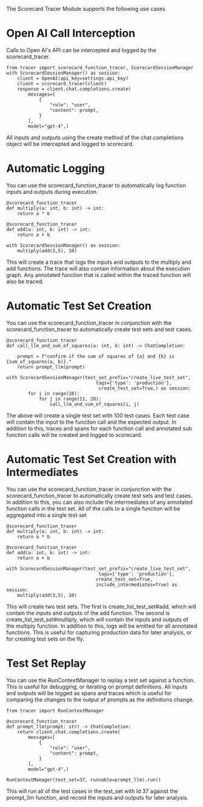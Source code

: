 The Scorecard Tracer Module supports the following use cases

# Open AI Call Interception

Calls to Open AI's API can be intercepted and logged by the scorecard_tracer.

```
from tracer import scorecard_function_tracer, ScorecardSessionManager
with ScorecardSessionManager() as session:
    client = OpenAI(api_key=settings.api_key)
    client = scorecard_tracer(client)
    response = client.chat.completions.create(
        messages=[
            {
                "role": "user",
                "content": prompt,
            }
        ],
        model="gpt-4",)
```

All inputs and outputs using the create method of the chat.completions object will be intercepted and logged to scorecard.



# Automatic Logging
You can use the scorecard_function_tracer to automatically log function inputs and outputs during execution. 

```
@scorecard_function_tracer
def multiply(a: int, b: int) -> int:
    return a * b

@scorecard_function_tracer
def add(a: int, b: int) -> int:
    return a + b

with ScorecardSessionManager() as session:
    multiply(add(3,5), 10)

```

This will create a trace that logs the inputs and outputs to the multiply and add functions.
The trace will also contain information about the execution graph.
Any annotated function that is called within the traced function will also be traced.


# Automatic Test Set Creation
You can use the scorecard_function_tracer in conjunction with the scorecard_function_tracer to automatically
create test sets and test cases.

```
@scorecard_function_tracer
def call_llm_and_sum_of_squares(a: int, b: int) -> ChatCompletion:

    prompt = f"confirm if the sum of squares of {a} and {b} is {sum_of_squares(a, b)}."
    return prompt_llm(prompt)

with ScorecardSessionManager(test_set_prefix="create_live_test_set", 
                                 tags={'type': 'production'},
                                  create_test_set=True,) as session:
        for i in range(10):
            for j in range(11, 20):
                call_llm_and_sum_of_squares(i, j)
```

The above will create a single test set with 100 test cases. Each test case will contain the input to the funciton call and the expected output. In addition to this, traces and spans for each function call and annotated sub function calls will be created and logged to scorecard.


# Automatic Test Set Creation with Intermediates
You can use the scorecard_function_tracer in conjunction with the scorecard_function_tracer to automatically
create test sets and test cases. In addition to this, you can also include the intermediates of any annotated function calls in the test set. All of the calls to a single function will be aggregated into a single test set

```
@scorecard_function_tracer
def multiply(a: int, b: int) -> int:
    return a * b

@scorecard_function_tracer
def add(a: int, b: int) -> int:
    return a + b

with ScorecardSessionManager(test_set_prefix="create_live_test_set", 
                                  tags={'type': 'production'},
                                 create_test_set=True,
                                 include_intermediates=True) as session:
    multiply(add(3,5), 10)
```

This will create two test sets. The first is create_list_test_set#add, which will contain the inputs and outputs of the add function. The second is create_list_test_set#multiply, which will contain the inputs and outputs of the multiply function. In addition to this, logs will be emitted for all annotated functions. This is useful for capturing production data for later analysis, or for creating test sets on the fly.


# Test Set Replay

You can use the RunContextManager to replay a test set against a function. This is useful for debugging, or iterating on prompt definitions. All inputs and outputs will be logged as spans and traces which is useful for comparing the changes to the output of prompts as the definitions change.

```
from tracer import RunContextManager

@scorecard_function_tracer
def prompt_llm(prompt: str) -> ChatCompletion:
    return client.chat.completions.create(
        messages=[
            {
                "role": "user",
                "content": prompt,
            }
        ],
        model="gpt-4",)

RunContextManager(test_set=37, runnable=prompt_llm).run()
```

This will run all of the test cases in the test_set with Id 37 against the prompt_llm function, and record the inputs and outputs for later analysis.
